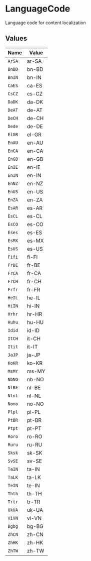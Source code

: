 # LanguageCode

Language code for content localization


## Values

| Name   | Value  |
| ------ | ------ |
| `ArSA` | ar-SA  |
| `BnBD` | bn-BD  |
| `BnIN` | bn-IN  |
| `CaES` | ca-ES  |
| `CsCZ` | cs-CZ  |
| `DaDK` | da-DK  |
| `DeAT` | de-AT  |
| `DeCH` | de-CH  |
| `Dede` | de-DE  |
| `ElGR` | el-GR  |
| `EnAU` | en-AU  |
| `EnCA` | en-CA  |
| `EnGB` | en-GB  |
| `EnIE` | en-IE  |
| `EnIN` | en-IN  |
| `EnNZ` | en-NZ  |
| `EnUS` | en-US  |
| `EnZA` | en-ZA  |
| `EsAR` | es-AR  |
| `EsCL` | es-CL  |
| `EsCO` | es-CO  |
| `Eses` | es-ES  |
| `EsMX` | es-MX  |
| `EsUS` | es-US  |
| `Fifi` | fi-FI  |
| `FrBE` | fr-BE  |
| `FrCA` | fr-CA  |
| `FrCH` | fr-CH  |
| `Frfr` | fr-FR  |
| `HeIL` | he-IL  |
| `HiIN` | hi-IN  |
| `Hrhr` | hr-HR  |
| `Huhu` | hu-HU  |
| `Idid` | id-ID  |
| `ItCH` | it-CH  |
| `Itit` | it-IT  |
| `JaJP` | ja-JP  |
| `KoKR` | ko-KR  |
| `MsMY` | ms-MY  |
| `NbNO` | nb-NO  |
| `NlBE` | nl-BE  |
| `Nlnl` | nl-NL  |
| `Nono` | no-NO  |
| `Plpl` | pl-PL  |
| `PtBR` | pt-BR  |
| `Ptpt` | pt-PT  |
| `Roro` | ro-RO  |
| `Ruru` | ru-RU  |
| `Sksk` | sk-SK  |
| `SvSE` | sv-SE  |
| `TaIN` | ta-IN  |
| `TaLK` | ta-LK  |
| `TeIN` | te-IN  |
| `Thth` | th-TH  |
| `Trtr` | tr-TR  |
| `UkUA` | uk-UA  |
| `ViVN` | vi-VN  |
| `Bgbg` | bg-BG  |
| `ZhCN` | zh-CN  |
| `ZhHK` | zh-HK  |
| `ZhTW` | zh-TW  |